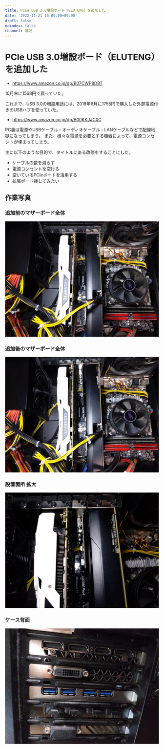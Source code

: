 ```yaml
---
title: PCIe USB 3.0増設ボード（ELUTENG）を追加した
date: '2022-11-21 16:00:00+09:00'
draft: false
noindex: false
channel: 雑記
---
```

# PCIe USB 3.0増設ボード（ELUTENG）を追加した

- <https://www.amazon.co.jp/dp/B07CWP8DBT>

10月末に1568円で買っていた。

これまで、USB 3.0の増設用途には、2018年6月に1755円で購入した外部電源付きのUSBハブを使っていた。

- <https://www.amazon.co.jp/dp/B00KKJJCXC>

PC裏は電源やUSBケーブル・オーディオケーブル・LANケーブルなどで配線地獄になってしまう。
また、様々な電源を必要とする機器によって、電源コンセントが埋まってしまう。

主に以下のような目的で、タイトルにある改修をすることにした。

- ケーブルの数を減らす
- 電源コンセントを空ける
- 空いているPCIeポートを活用する
- 拡張ボード挿してみたい

## 作業写真

### 追加前のマザーボード全体

![](images/motherboard_before.jpg)

### 追加後のマザーボード全体

![](images/motherboard_after.jpg)

### 設置箇所 拡大

![](images/motherboard_zoom_after.jpg)

### ケース背面

![](images/case_back_after.jpg)
